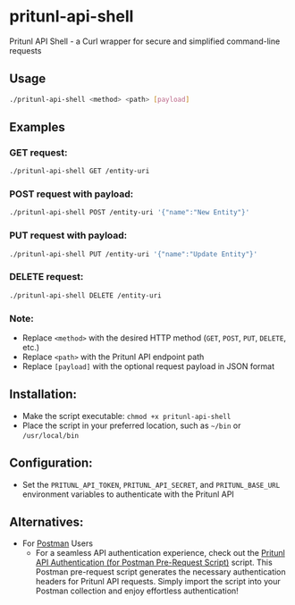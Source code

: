 # pritunl-api-shell
Pritunl API Shell - a Curl wrapper for secure and simplified command-line requests

## Usage
```bash
./pritunl-api-shell <method> <path> [payload]
```

## Examples
### GET request:
```bash
./pritunl-api-shell GET /entity-uri
```

### POST request with payload:
```bash
./pritunl-api-shell POST /entity-uri '{"name":"New Entity"}'
```

### PUT request with payload:
```bash
./pritunl-api-shell PUT /entity-uri '{"name":"Update Entity"}'
```

### DELETE request:
```bash
./pritunl-api-shell DELETE /entity-uri
```

### Note:
* Replace `<method>` with the desired HTTP method (`GET`, `POST`, `PUT`, `DELETE`, etc.)
* Replace `<path>` with the Pritunl API endpoint path
* Replace `[payload]` with the optional request payload in JSON format

## Installation:
* Make the script executable: `chmod +x pritunl-api-shell`
* Place the script in your preferred location, such as `~/bin` or `/usr/local/bin`

## Configuration:
* Set the `PRITUNL_API_TOKEN`, `PRITUNL_API_SECRET`, and `PRITUNL_BASE_URL` environment variables to authenticate with the Pritunl API

## Alternatives:

* For [Postman](https://www.postman.com/) Users
  + For a seamless API authentication experience, check out the [Pritunl API Authentication (for Postman Pre-Request Script)](./postman) script. This Postman pre-request script generates the necessary authentication headers for Pritunl API requests. Simply import the script into your Postman collection and enjoy effortless authentication!
